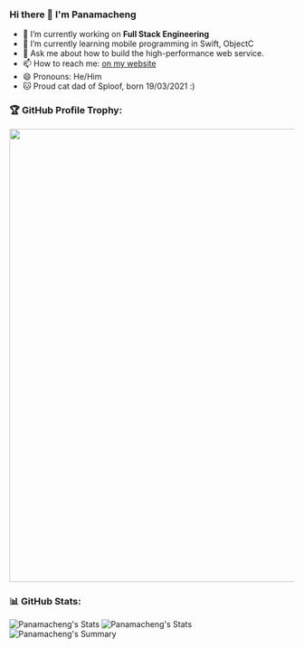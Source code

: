 ### Hi there 👋 I'm Panamacheng
- 🔭 I’m currently working on **Full Stack Engineering**
- 🌱 I’m currently learning mobile programming in Swift, ObjectC
- 💬 Ask me about how to build the high-performance web service.
- 📫 How to reach me: [on my website](https://panamacheng.github.io/)
- 😄 Pronouns: He/Him
- 🐱 Proud cat dad of Sploof, born 19/03/2021 :)

### 🏆 GitHub Profile Trophy:
<a href="https://github.com/ryo-ma/github-profile-trophy">
  <img width=800 src="https://github-profile-trophy.vercel.app/?username=panamacheng&column=8&theme=onedark&no-frame=true&no-bg=true"/>
</a>

### 📊 GitHub Stats:
![Panamacheng's Stats](https://github-profile-summary-cards.vercel.app/api/cards/repos-per-language?username=panamacheng&show_icons=true&count_private=true&theme=solarized_dark)
![Panamacheng's Stats](https://github-profile-summary-cards.vercel.app/api/cards/most-commit-language?username=panamacheng&show_icons=true&count_private=true&theme=solarized_dark)
![Panamacheng's Summary](https://github-profile-summary-cards.vercel.app/api/cards/profile-details?username=panamacheng&show_icons=true&count_private=true&theme=solarized_dark)

